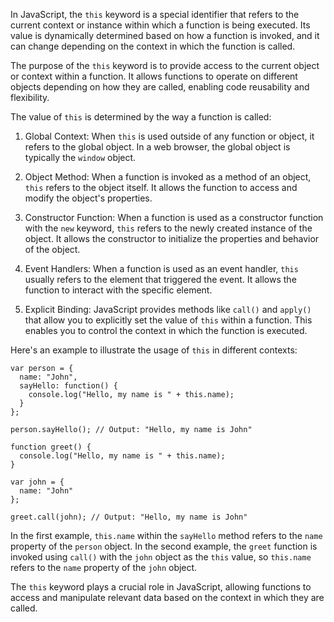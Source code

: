 In JavaScript, the `this` keyword is a special identifier that refers to the current context or instance within which a function is being executed. Its value is dynamically determined based on how a function is invoked, and it can change depending on the context in which the function is called.

The purpose of the `this` keyword is to provide access to the current object or context within a function. It allows functions to operate on different objects depending on how they are called, enabling code reusability and flexibility.

The value of `this` is determined by the way a function is called:

1. Global Context: When `this` is used outside of any function or object, it refers to the global object. In a web browser, the global object is typically the `window` object.

2. Object Method: When a function is invoked as a method of an object, `this` refers to the object itself. It allows the function to access and modify the object's properties.

3. Constructor Function: When a function is used as a constructor function with the `new` keyword, `this` refers to the newly created instance of the object. It allows the constructor to initialize the properties and behavior of the object.

4. Event Handlers: When a function is used as an event handler, `this` usually refers to the element that triggered the event. It allows the function to interact with the specific element.

5. Explicit Binding: JavaScript provides methods like `call()` and `apply()` that allow you to explicitly set the value of `this` within a function. This enables you to control the context in which the function is executed.

Here's an example to illustrate the usage of `this` in different contexts:

```
var person = {
  name: "John",
  sayHello: function() {
    console.log("Hello, my name is " + this.name);
  }
};

person.sayHello(); // Output: "Hello, my name is John"

function greet() {
  console.log("Hello, my name is " + this.name);
}

var john = {
  name: "John"
};

greet.call(john); // Output: "Hello, my name is John"
```

In the first example, `this.name` within the `sayHello` method refers to the `name` property of the `person` object. In the second example, the `greet` function is invoked using `call()` with the `john` object as the `this` value, so `this.name` refers to the `name` property of the `john` object.

The `this` keyword plays a crucial role in JavaScript, allowing functions to access and manipulate relevant data based on the context in which they are called.